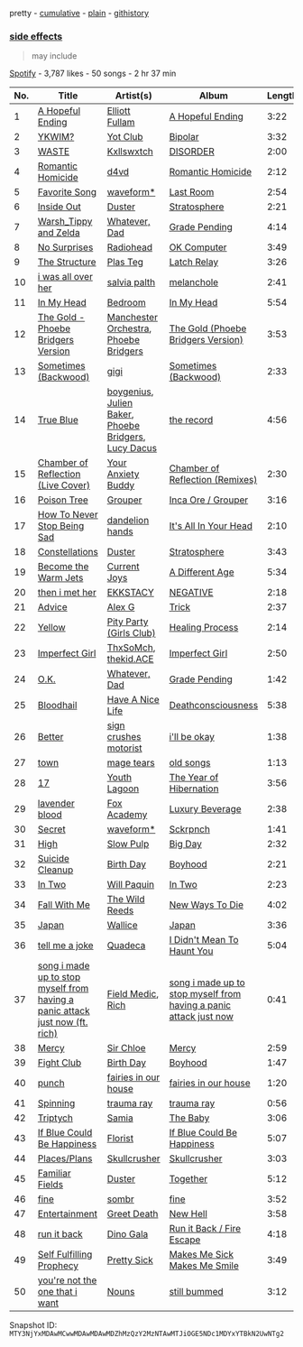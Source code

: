 pretty - [cumulative](/playlists/cumulative/37i9dQZF1DXbBvGj4yKFAG.md) - [plain](/playlists/plain/37i9dQZF1DXbBvGj4yKFAG) - [githistory](https://github.githistory.xyz/mackorone/spotify-playlist-archive/blob/main/playlists/plain/37i9dQZF1DXbBvGj4yKFAG)

### [side effects](https://open.spotify.com/playlist/37i9dQZF1DXbBvGj4yKFAG)

> may include

[Spotify](https://open.spotify.com/user/spotify) - 3,787 likes - 50 songs - 2 hr 37 min

| No. | Title | Artist(s) | Album | Length |
|---|---|---|---|---|
| 1 | [A Hopeful Ending](https://open.spotify.com/track/6G3Rl9I1mqrok2EyPeQ0PX) | [Elliott Fullam](https://open.spotify.com/artist/2Qxud5LpPRMREqYpOX3DQw) | [A Hopeful Ending](https://open.spotify.com/album/6AO2WCT8r2bYtdralBbzsq) | 3:22 |
| 2 | [YKWIM?](https://open.spotify.com/track/2vWBUC9djv6BtiGlmKiQaH) | [Yot Club](https://open.spotify.com/artist/6FugQjLquBF4JzATRN70bR) | [Bipolar](https://open.spotify.com/album/60jUlxAOAcsiQUEW0XLroT) | 3:32 |
| 3 | [WASTE](https://open.spotify.com/track/4NgherJDfCXWBZBYheM4jK) | [Kxllswxtch](https://open.spotify.com/artist/2VDZoCBGjxbHJbnzSX5nP6) | [DISORDER](https://open.spotify.com/album/3yKGB4IYu6MeLkhFJFn9eI) | 2:00 |
| 4 | [Romantic Homicide](https://open.spotify.com/track/1xK59OXxi2TAAAbmZK0kBL) | [d4vd](https://open.spotify.com/artist/5y8tKLUfMvliMe8IKamR32) | [Romantic Homicide](https://open.spotify.com/album/4B3FsNFguOEJ4TWEsct83B) | 2:12 |
| 5 | [Favorite Song](https://open.spotify.com/track/5BqN9YxYxyXqrbS7FWpOWH) | [waveform\*](https://open.spotify.com/artist/6g12mLVmai580Y6SQnGjcd) | [Last Room](https://open.spotify.com/album/4tPzvYMdlRvpnMlXe8zAbz) | 2:54 |
| 6 | [Inside Out](https://open.spotify.com/track/6WlmEymaXKMRs3D2c4j6os) | [Duster](https://open.spotify.com/artist/5AyEXCtu3xnnsTGCo4RVZh) | [Stratosphere](https://open.spotify.com/album/2S3289mypNw2zP0OpFexMb) | 2:21 |
| 7 | [Warsh\_Tippy and Zelda](https://open.spotify.com/track/3R0jMlEvot7UYLeulRfl8E) | [Whatever, Dad](https://open.spotify.com/artist/1wMNhhG8VUhDGZ249MZBtn) | [Grade Pending](https://open.spotify.com/album/7yFYYhAYCZpZQV4bA3t7nP) | 4:14 |
| 8 | [No Surprises](https://open.spotify.com/track/10nyNJ6zNy2YVYLrcwLccB) | [Radiohead](https://open.spotify.com/artist/4Z8W4fKeB5YxbusRsdQVPb) | [OK Computer](https://open.spotify.com/album/6dVIqQ8qmQ5GBnJ9shOYGE) | 3:49 |
| 9 | [The Structure](https://open.spotify.com/track/6nOKw3Ru2vnDetFnFTqWPH) | [Plas Teg](https://open.spotify.com/artist/7DfLOst9EGAaBbtoyrUxTu) | [Latch Relay](https://open.spotify.com/album/7BVF7TAhJX4bJDG4MjKONr) | 3:26 |
| 10 | [i was all over her](https://open.spotify.com/track/7svpAkwc6xaSxlbZ7V7JiS) | [salvia palth](https://open.spotify.com/artist/0pg0Zm8FsGAYy5kdHuBnSo) | [melanchole](https://open.spotify.com/album/23KJrzHF1IBfjzpRgTtaJx) | 2:41 |
| 11 | [In My Head](https://open.spotify.com/track/5vwXQUwkpmnkJrfv69L6Mp) | [Bedroom](https://open.spotify.com/artist/7COP1HCvVq1cIpZcLQYoNe) | [In My Head](https://open.spotify.com/album/3okCOhHlfrEPaHZIIUo04l) | 5:54 |
| 12 | [The Gold \- Phoebe Bridgers Version](https://open.spotify.com/track/7qcXUzPwoxSBFxjTbNrV0B) | [Manchester Orchestra](https://open.spotify.com/artist/5wFXmYsg3KFJ8BDsQudJ4f), [Phoebe Bridgers](https://open.spotify.com/artist/1r1uxoy19fzMxunt3ONAkG) | [The Gold \(Phoebe Bridgers Version\)](https://open.spotify.com/album/5pCfjopxazLdvmLae6My9w) | 3:53 |
| 13 | [Sometimes \(Backwood\)](https://open.spotify.com/track/1ElGmhauttS9p7LwmHG9uM) | [gigi](https://open.spotify.com/artist/3FVGHhoCQxw0fmNhRMhmOT) | [Sometimes \(Backwood\)](https://open.spotify.com/album/3hdw3AH6dkRpONWlJnotZn) | 2:33 |
| 14 | [True Blue](https://open.spotify.com/track/2NS5hylxl4QNQcD6Vjmtpj) | [boygenius](https://open.spotify.com/artist/1hLiboQ98IQWhpKeP9vRFw), [Julien Baker](https://open.spotify.com/artist/12zbUHbPHL5DGuJtiUfsip), [Phoebe Bridgers](https://open.spotify.com/artist/1r1uxoy19fzMxunt3ONAkG), [Lucy Dacus](https://open.spotify.com/artist/07D1Bjaof0NFlU32KXiqUP) | [the record](https://open.spotify.com/album/6NXpVVeILNHgAdJ3jdwsWg) | 4:56 |
| 15 | [Chamber of Reflection \(Live Cover\)](https://open.spotify.com/track/2wCbsLmmjendUDzsMGubP0) | [Your Anxiety Buddy](https://open.spotify.com/artist/6krQn0Lyb7Wj0Yz03Z2Ts0) | [Chamber of Reflection \(Remixes\)](https://open.spotify.com/album/4SmPOUhbSUydP4jg0KZNfT) | 2:30 |
| 16 | [Poison Tree](https://open.spotify.com/track/6Q5uDNuuFYa8ToL3CCoHPC) | [Grouper](https://open.spotify.com/artist/31uyAcnY0kjjKKIQZMKX4i) | [Inca Ore / Grouper](https://open.spotify.com/album/2oztVYt7jDJBTysn00vM6E) | 3:16 |
| 17 | [How To Never Stop Being Sad](https://open.spotify.com/track/6ZLt6fyonW1xOGMBC9vJPJ) | [dandelion hands](https://open.spotify.com/artist/6mOWFF6HJ6krnIpW0CHLQm) | [It's All In Your Head](https://open.spotify.com/album/68WgULHIkX1dsZYsFPOWWR) | 2:10 |
| 18 | [Constellations](https://open.spotify.com/track/1MXOWbSCEjoGwivtIMnlBV) | [Duster](https://open.spotify.com/artist/5AyEXCtu3xnnsTGCo4RVZh) | [Stratosphere](https://open.spotify.com/album/2S3289mypNw2zP0OpFexMb) | 3:43 |
| 19 | [Become the Warm Jets](https://open.spotify.com/track/7Ko1ZXgGku1hjFH7LIfD33) | [Current Joys](https://open.spotify.com/artist/0m5FakHKCQdA7UN0PIzMcL) | [A Different Age](https://open.spotify.com/album/7tZp8ZodRmNpf1DTcHfV61) | 5:34 |
| 20 | [then i met her](https://open.spotify.com/track/5sFIYKbII6QzRT57hCza5Z) | [EKKSTACY](https://open.spotify.com/artist/0ynzbXwyCzxicMKHBoOkSH) | [NEGATIVE](https://open.spotify.com/album/2momrvUqAMigmBoOOKuavE) | 2:18 |
| 21 | [Advice](https://open.spotify.com/track/2XwcKJW9Q0gaDIZzg0dKQt) | [Alex G](https://open.spotify.com/artist/6lcwlkAjBPSKnFBZjjZFJs) | [Trick](https://open.spotify.com/album/3mUhfkEikAJjuvSDC1NEE4) | 2:37 |
| 22 | [Yellow](https://open.spotify.com/track/36Owb6DDJbBFXi86x3X61z) | [Pity Party \(Girls Club\)](https://open.spotify.com/artist/5J3QKfJDFyjR3Q2qRcRaIU) | [Healing Process](https://open.spotify.com/album/7k3PdFJ8APzpSCwptwI9cT) | 2:14 |
| 23 | [Imperfect Girl](https://open.spotify.com/track/7Hya7qJ4sbLuuD7821TXEB) | [ThxSoMch](https://open.spotify.com/artist/4MvZhE1iuzttcoyepkpfdF), [thekid.ACE](https://open.spotify.com/artist/4GqTDpyDAWrxQ9bVCtWIDM) | [Imperfect Girl](https://open.spotify.com/album/6FeYrUiHiN0ltYFdjybWKf) | 2:50 |
| 24 | [O.K.](https://open.spotify.com/track/3079KgxQ0kntfz3qTunWq6) | [Whatever, Dad](https://open.spotify.com/artist/1wMNhhG8VUhDGZ249MZBtn) | [Grade Pending](https://open.spotify.com/album/7yFYYhAYCZpZQV4bA3t7nP) | 1:42 |
| 25 | [Bloodhail](https://open.spotify.com/track/5qZ4c1EBVWpmz1GBaks8Uq) | [Have A Nice Life](https://open.spotify.com/artist/0FRKTwQSToXpCxYMhyUzYY) | [Deathconsciousness](https://open.spotify.com/album/6MH3CAXp8AN8ELrbex18dM) | 5:38 |
| 26 | [Better](https://open.spotify.com/track/0Z94dtWElamDwU4NrcGoUR) | [sign crushes motorist](https://open.spotify.com/artist/02vrwnrNEeDRV96o9iPSYP) | [i'll be okay](https://open.spotify.com/album/3yLxcdaNKhpogNECAju75d) | 1:38 |
| 27 | [town](https://open.spotify.com/track/2vQpuxsZ6vRzJBjGZZ4Qwm) | [mage tears](https://open.spotify.com/artist/49z5htqDa2p7kjejLAbanc) | [old songs](https://open.spotify.com/album/7K6xxToK8V4QO8dmjRnyWn) | 1:13 |
| 28 | [17](https://open.spotify.com/track/5UVBumEwdUnzvqxrXOYLFA) | [Youth Lagoon](https://open.spotify.com/artist/1Z2KInfSmPOzAIYyiaXeti) | [The Year of Hibernation](https://open.spotify.com/album/7jG32gfkuo10qarPgmWC7q) | 3:56 |
| 29 | [lavender blood](https://open.spotify.com/track/4sXwt3StCVkgLyxxvgVXrq) | [Fox Academy](https://open.spotify.com/artist/0JqRJZzARcjmH60HwUenow) | [Luxury Beverage](https://open.spotify.com/album/0Yo59wt8j5LFakGmqm16Iu) | 2:38 |
| 30 | [Secret](https://open.spotify.com/track/3qPZlJAvV95TnC4kFgTvnA) | [waveform\*](https://open.spotify.com/artist/6g12mLVmai580Y6SQnGjcd) | [Sckrpnch](https://open.spotify.com/album/46PCqFYcWdnQgra1P6Y7oz) | 1:41 |
| 31 | [High](https://open.spotify.com/track/3GaamyFHQYbQi1ykc4nV4o) | [Slow Pulp](https://open.spotify.com/artist/2JFTRDi5v7JtqoouVe1z5D) | [Big Day](https://open.spotify.com/album/40cS75mUmnhW7W4L1ZCBLj) | 2:32 |
| 32 | [Suicide Cleanup](https://open.spotify.com/track/5ibob4IdqDLEBi176GswYc) | [Birth Day](https://open.spotify.com/artist/75UKUI7fd2RjNRgy8oaNdt) | [Boyhood](https://open.spotify.com/album/1ghe8W4YxdcimjnpguMQTr) | 2:21 |
| 33 | [In Two](https://open.spotify.com/track/44vJetDdcFOhZhgpk69P41) | [Will Paquin](https://open.spotify.com/artist/0oouuXi8tdasgUgk520Jy6) | [In Two](https://open.spotify.com/album/2SPXnZX9rok5Wom82V3Lqh) | 2:23 |
| 34 | [Fall With Me](https://open.spotify.com/track/5E1duMn3Gz5CtPeEF8Vty2) | [The Wild Reeds](https://open.spotify.com/artist/3Q9WLyqkHw04V6DDtvPWwH) | [New Ways To Die](https://open.spotify.com/album/3H01vIyYQn5cYiL1QeFIGA) | 4:02 |
| 35 | [Japan](https://open.spotify.com/track/6rY5RSURTuGXP6QEtHbU6k) | [Wallice](https://open.spotify.com/artist/6d6ts87Fxm1EdULf4CaLw4) | [Japan](https://open.spotify.com/album/0wV5WCUPa6puo3sGyitc6q) | 3:36 |
| 36 | [tell me a joke](https://open.spotify.com/track/2fOYcnUo9iPTOqIlSg26MY) | [Quadeca](https://open.spotify.com/artist/3zz52ViyCBcplK0ftEVPSS) | [I Didn't Mean To Haunt You](https://open.spotify.com/album/3c0NHNo2Gn0X7uARad3hGv) | 5:04 |
| 37 | [song i made up to stop myself from having a panic attack just now \(ft\. rich\)](https://open.spotify.com/track/0LTOpiPy2PahUkpMYLW3JL) | [Field Medic](https://open.spotify.com/artist/4wMfqR1EZagrSlYndItxGQ), [Rich](https://open.spotify.com/artist/4us6IzRDlOknDIdzAFe1uQ) | [song i made up to stop myself from having a panic attack just now](https://open.spotify.com/album/7ubczqQBG332NdZGDYdtu0) | 0:41 |
| 38 | [Mercy](https://open.spotify.com/track/5vWAgdYgGN5WXzKvfNwx2E) | [Sir Chloe](https://open.spotify.com/artist/6rniTPs9zN26kYnkPdFl1U) | [Mercy](https://open.spotify.com/album/6bLQpivQqQcSn5ACBdliRP) | 2:59 |
| 39 | [Fight Club](https://open.spotify.com/track/7EGFu3hR6VIubhJGr0fSl1) | [Birth Day](https://open.spotify.com/artist/75UKUI7fd2RjNRgy8oaNdt) | [Boyhood](https://open.spotify.com/album/1ghe8W4YxdcimjnpguMQTr) | 1:47 |
| 40 | [punch](https://open.spotify.com/track/6WMIBMdrYL293siiQCxCGi) | [fairies in our house](https://open.spotify.com/artist/0MwasiNhS1Awj9dnl3slBM) | [fairies in our house](https://open.spotify.com/album/4WH48WH3mmbI3bVSESexmo) | 1:20 |
| 41 | [Spinning](https://open.spotify.com/track/4ZtYV4eG1W40rWtyDy9SvA) | [trauma ray](https://open.spotify.com/artist/7mhFqGccO5U4pn90mix9S1) | [trauma ray](https://open.spotify.com/album/6DxOT2chpx586JqiRbqviT) | 0:56 |
| 42 | [Triptych](https://open.spotify.com/track/5SYfajDZMuiromYotmMp3i) | [Samia](https://open.spotify.com/artist/1Uk1GyijF6fSfX4mWq5bfR) | [The Baby](https://open.spotify.com/album/7faAwJDTt9Y8kVAcSHy9Y6) | 3:06 |
| 43 | [If Blue Could Be Happiness](https://open.spotify.com/track/7ANZJD6wzlHplIIA7AjsUx) | [Florist](https://open.spotify.com/artist/0VIiIxTNLeJOPoMLabwNtr) | [If Blue Could Be Happiness](https://open.spotify.com/album/6Urg55LAGNL5QKM0bz8g2v) | 5:07 |
| 44 | [Places/Plans](https://open.spotify.com/track/4FAuCkNkIlQnqfZiu60xd6) | [Skullcrusher](https://open.spotify.com/artist/1GUaQ6GpaxFPKZ0SCSsnwD) | [Skullcrusher](https://open.spotify.com/album/5pUNogl9gZPjnSkpfT8jxu) | 3:03 |
| 45 | [Familiar Fields](https://open.spotify.com/track/2JaUbapUFcKEly61vqlaRz) | [Duster](https://open.spotify.com/artist/5AyEXCtu3xnnsTGCo4RVZh) | [Together](https://open.spotify.com/album/428iId26KsW5U3fhyC7S3W) | 5:12 |
| 46 | [fine](https://open.spotify.com/track/7whMBp15emD4yuMLMTazmA) | [sombr](https://open.spotify.com/artist/4G9NDjRyZFDlJKMRL8hx3S) | [fine](https://open.spotify.com/album/6DnW8qL9nSPpOeYOYlyluz) | 3:52 |
| 47 | [Entertainment](https://open.spotify.com/track/3fzvBbbXUdkqNca8NJe8bb) | [Greet Death](https://open.spotify.com/artist/7CddNoU6nKEW7UpcIlJF9n) | [New Hell](https://open.spotify.com/album/5JBsSxsPoJgyccGXQTPja3) | 3:58 |
| 48 | [run it back](https://open.spotify.com/track/5Wcc3fBgp1vjBmbxhHEXCR) | [Dino Gala](https://open.spotify.com/artist/3ILm3k5SKzJCaaTJ4yEw0y) | [Run it Back / Fire Escape](https://open.spotify.com/album/5oan6nmdsscfxfmk7nmhr8) | 4:18 |
| 49 | [Self Fulfilling Prophecy](https://open.spotify.com/track/5EKyAgoER5Y9iIghmr7Ivm) | [Pretty Sick](https://open.spotify.com/artist/5JUGL6ec4eULQ5eVEbOC7e) | [Makes Me Sick Makes Me Smile](https://open.spotify.com/album/44qJ7WYmUyZo4J93o4oDsx) | 3:49 |
| 50 | [you're not the one that i want](https://open.spotify.com/track/4qj1tji798varSboYl713s) | [Nouns](https://open.spotify.com/artist/54pzZYU7PNFAN1O5H715fk) | [still bummed](https://open.spotify.com/album/0TmbsFrbOcvrBXLZkVGRru) | 3:12 |

Snapshot ID: `MTY3NjYxMDAwMCwwMDAwMDAwMDZhMzQzY2MzNTAwMTJiOGE5NDc1MDYxYTBkN2UwNTg2`
